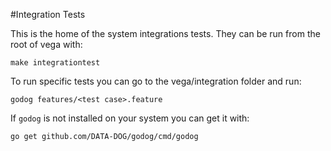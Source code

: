 #Integration Tests

This is the home of the system integrations tests. They can be run from the root of vega with:

```make integrationtest```

To run specific tests you can go to the vega/integration folder and run:

```godog features/<test case>.feature```

If `godog` is not installed on your system you can get it with:

```go get github.com/DATA-DOG/godog/cmd/godog```
